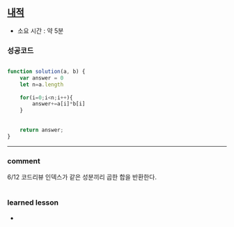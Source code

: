 ## [내적](https://programmers.co.kr/learn/courses/30/lessons/70128?language=javascript)
* 소요 시간 : 약 5분

### 성공코드
```js

function solution(a, b) {
    var answer = 0
    let n=a.length
    
    for(i=0;i<n;i++){
        answer+=a[i]*b[i]
    }
    
    
    return answer;
}
```



----------------------------------------------------------------------------
### comment 
6/12 코드리뷰
인덱스가 같은 성분끼리 곱한 합을 반환한다.

#
#
 ### learned lesson
 
* 
#
#
 
 
